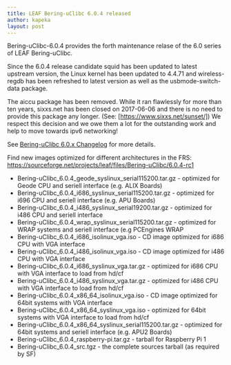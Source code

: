```yaml
---
title: LEAF Bering-uClibc 6.0.4 released
author: kapeka
layout: post
---
```


Bering-uClibc-6.0.4 provides the forth maintenance relase of the 6.0 series of LEAF Bering-uClibc.

Since the 6.0.4 release candidate squid has been updated to latest upstream version, the Linux kernel has been 
updated to 4.4.71 and wireless-regdb has been refreshed to latest version as well as the usbmode-switch-data
package.

The aiccu package has been removed.
While it ran flawlessly for more than ten years, sixxs.net has been closed on 2017-06-06 and there is no need to provide 
this package any longer. (See: [https://www.sixxs.net/sunset/])
We respect this decision and we owe them a lot for the outstanding work and help to move towards ipv6 networking!

See [Bering-uClibc 6.0.x Changelog](https://bering-uclibc.zetam.org/wiki/Bering-uClibc_6.0.x_-_Changelog)
for more details.

<p>Find new images optimized for different architectures in the FRS:
<a href="https://sourceforge.net/projects/leaf/files/Bering-uClibc/6.0.4-rc1">https://sourceforge.net/projects/leaf/files/Bering-uClibc/6.0.4-rc1</a>
<ul>

<li>Bering-uClibc_6.0.4_geode_syslinux_serial115200.tar.gz - optimized for Geode CPU and seriell interface (e.g. ALIX Boards) </li>

<li>Bering-uClibc_6.0.4_i686_syslinux_serial115200.tar.gz - optimized for i696 CPU and seriell interface (e.g. APU Boards) </li>

<li>Bering-uClibc_6.0.4_i486_syslinux_serial19200.tar.gz - optimized for i486 CPU and seriell interface </li>

<li>Bering-uClibc_6.0.4_wrap_syslinux_serial115200.tar.gz - optimized for WRAP systems and seriell interface (e.g PCEngines WRAP</li>

<li>Bering-uClibc_6.0.4_i686_isolinux_vga.iso - CD image optimized for i686 CPU with VGA interface</li>

<li>Bering-uClibc_6.0.4_i486_isolinux_vga.iso - CD image optimized for i486 CPU with VGA interface</li>

<li>Bering-uClibc_6.0.4_i686_syslinux_vga.tar.gz - optimized for i686 CPU with VGA interface to load from hd/cf</li>

<li>Bering-uClibc_6.0.4_i486_syslinux_vga.tar.gz - optimized for i486 CPU with VGA interface to load from hd/cf</li>

<li>Bering-uClibc_6.0.4_x86_64_isolinux_vga.iso - CD image optimized for 64bit systems  with VGA interface</li>

<li>Bering-uClibc_6.0.4_x86_64_syslinux_vga.iso - optimized for 64bit systems  with VGA interface to load from hd/cf</li>

<li>Bering-uClibc_6.0.4_x86_64_syslinux_serial115200.tar.gz - optimized for 64bit systems and seriell interface (e.g. APU2 Boards) </li>

<li>Bering-uClibc_6.0.4_raspberry-pi.tar.gz - tarball for Raspberry Pi 1 </li>

<li>Bering-uClibc_6.0.4_src.tgz - the complete sources tarball (as required by SF)</li>
</ul>

